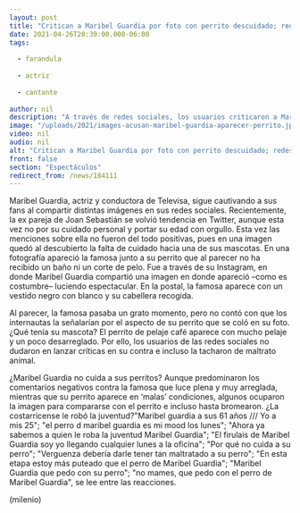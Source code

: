 ```yaml
---
layout: post
title: "Critican a Maribel Guardia por foto con perrito descuidado; redes hacen memes"
date: 2021-04-26T20:39:00.000-06:00
tags:
  
  - farandula
  
  - actriz
  
  - cantante
  
author: nil
description: "A través de redes sociales, los usuarios criticaron a Maribel Guardia por aparecer junto a su mascota -un perrito- aparentemente descuidado. "
image: "/uploads/2021/images-acusan-maribel-guardia-aparecer-perrito.jpg"
video: nil
audio: nil
alt: "Critican a Maribel Guardia por foto con perrito descuidado; redes hacen memes"
front: false
section: "Espectáculos"
redirect_from: /news/184111
---
```


Maribel Guardia, actriz y conductora de Televisa, sigue cautivando a sus fans al compartir distintas imágenes en sus redes sociales. Recientemente, la ex pareja de Joan Sebastián se volvió tendencia en Twitter, aunque esta vez no por su cuidado personal y portar su edad con orgullo. Esta vez las menciones sobre ella no fueron del todo positivas, pues en una imagen quedó al descubierto la falta de cuidado hacia una de sus mascotas. En una fotografía apareció la famosa junto a su perrito que al parecer no ha recibido un baño ni un corte de pelo. Fue a través de su Instagram, en donde Maribel Guardia compartió una imagen en donde apareció –como es costumbre– luciendo espectacular. En la postal, la famosa aparece con un vestido negro con blanco y su cabellera recogida. 

Al parecer, la famosa pasaba un grato momento, pero no contó con que los internautas la señalarían por el aspecto de su perrito que se coló en su foto. ¿Qué tenía su mascota? El perrito de pelaje café aparece con mucho pelaje y un poco desarreglado. Por ello, los usuarios de las redes sociales no dudaron en lanzar críticas en su contra e incluso la tacharon de maltrato animal. 

¿Maribel Guardia no cuida a sus perritos? Aunque predominaron los comentarios negativos contra la famosa que luce plena y muy arreglada, mientras que su perrito aparece en ‘malas’ condiciones, algunos ocuparon la imagen para compararse con el perrito e incluso hasta bromearon. ¿La costarricense le robó la juventud?​"Maribel guardia a sus 61 años /// Yo a mis 25"; "el perro d maribel guardia es mi mood los lunes"; "Ahora ya sabemos a quien le roba la juventud Maribel Guardia"; "El firulais de Maribel Guardia soy yo llegando cualquier lunes a la oficina"; "Por qué no cuida a su perro"; "Verguenza debería darle tener tan maltratado a su perro"; "En esta etapa estoy más puteado que el perro de Maribel Guardia"; "Maribel Guardia que pedo con su perro"; "no mames, que pedo con el perro de Maribel Guardia", se lee entre las reacciones. 

(milenio)